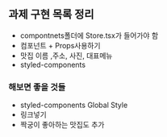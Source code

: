 ## 과제 구현 목록 정리

- compontnets폴더에 Store.tsx가 들어가야 함
- 컴포넌트 + Props사용하기
- 맛집 이름 ,주소, 사진, 대표메뉴
- styled-components

### 해보면 좋을 것들

- styled-components Global Style
- 링크넣기
- 짝궁이 좋아하는 맛집도 추가
